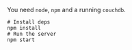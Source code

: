 You need `node`, `npm` and a running `couchdb`.

```
# Install deps
npm install
# Run the server
npm start
```

